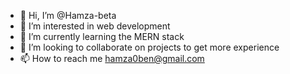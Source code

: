 - 👋 Hi, I’m @Hamza-beta
- 👀 I’m interested in web development
- 🌱 I’m currently learning the MERN stack
- 💞️ I’m looking to collaborate on projects to get more experience 
- 📫 How to reach me hamza0ben@gmail.com

<!---
Hamza-beta/Hamza-beta is a ✨ special ✨ repository because its `README.md` (this file) appears on your GitHub profile.
You can click the Preview link to take a look at your changes.
--->
